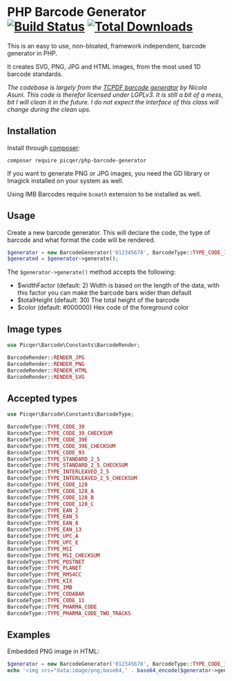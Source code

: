# PHP Barcode Generator [![Build Status](https://travis-ci.org/picqer/php-barcode-generator.svg?branch=master)](https://travis-ci.org/picqer/php-barcode-generator) [![Total Downloads](https://poser.pugx.org/picqer/php-barcode-generator/downloads)](https://packagist.org/packages/picqer/php-barcode-generator)
This is an easy to use, non-bloated, framework independent, barcode generator in PHP.

It creates SVG, PNG, JPG and HTML images, from the most used 1D barcode standards.

*The codebase is largely from the [TCPDF barcode generator](https://github.com/tecnickcom/TCPDF) by Nicola Asuni. This code is therefor licensed under LGPLv3. It is still a bit of a mess, bit I will clean it in the future. I do not expect the interface of this class will change during the clean ups.*

## Installation
Install through [composer](https://getcomposer.org/doc/00-intro.md):

```
composer require picqer/php-barcode-generator
```

If you want to generate PNG or JPG images, you need the GD library or Imagick installed on your system as well.

Using IMB Barcodes require `bcmath` extension to be installed as well.

## Usage
Create a new barcode generator.  This will declare the code, the type of barcode and what format the code will be rendered.

```php
$generator = new BarcodeGenerator('012345678', BarcodeType::TYPE_CODE_128, BarcodeRender::RENDER_JPG);
$generated = $generator->generate();
```

The `$generator->generate()` method accepts the following:
- $widthFactor (default: 2) Width is based on the length of the data, with this factor you can make the barcode bars wider than default
- $totalHeight (default: 30) The total height of the barcode
- $color (default: #000000) Hex code of the foreground color

## Image types
```php
use Picqer\Barcode\Constants\BarcodeRender;

BarcodeRender::RENDER_JPG
BarcodeRender::RENDER_PNG
BarcodeRender::RENDER_HTML
BarcodeRender::RENDER_SVG
```

## Accepted types
```php
use Picqer\Barcode\Constants\BarcodeType;

BarcodeType::TYPE_CODE_39
BarcodeType::TYPE_CODE_39_CHECKSUM
BarcodeType::TYPE_CODE_39E
BarcodeType::TYPE_CODE_39E_CHECKSUM
BarcodeType::TYPE_CODE_93
BarcodeType::TYPE_STANDARD_2_5
BarcodeType::TYPE_STANDARD_2_5_CHECKSUM
BarcodeType::TYPE_INTERLEAVED_2_5
BarcodeType::TYPE_INTERLEAVED_2_5_CHECKSUM
BarcodeType::TYPE_CODE_128
BarcodeType::TYPE_CODE_128_A
BarcodeType::TYPE_CODE_128_B
BarcodeType::TYPE_CODE_128_C
BarcodeType::TYPE_EAN_2
BarcodeType::TYPE_EAN_5
BarcodeType::TYPE_EAN_8
BarcodeType::TYPE_EAN_13
BarcodeType::TYPE_UPC_A
BarcodeType::TYPE_UPC_E
BarcodeType::TYPE_MSI
BarcodeType::TYPE_MSI_CHECKSUM
BarcodeType::TYPE_POSTNET
BarcodeType::TYPE_PLANET
BarcodeType::TYPE_RMS4CC
BarcodeType::TYPE_KIX
BarcodeType::TYPE_IMB
BarcodeType::TYPE_CODABAR
BarcodeType::TYPE_CODE_11
BarcodeType::TYPE_PHARMA_CODE
BarcodeType::TYPE_PHARMA_CODE_TWO_TRACKS
```

## Examples
Embedded PNG image in HTML:

```php
$generator = new BarcodeGenerator('012345678', BarcodeType::TYPE_CODE_128, BarcodeRender::RENDER_JPG);
echo '<img src="data:image/png;base64,' . base64_encode($generator->generate()) . '">';
```
